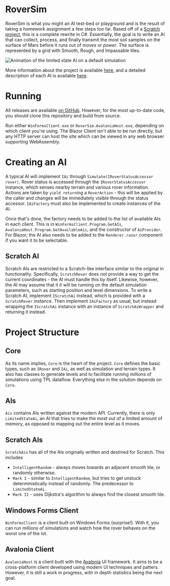 # RoverSim
RoverSim is what you might an AI test-bed or playground and is the result of taking a homework
assignment a few steps too far. Based off of a [Scratch](https://scratch.mit.edu/)
[project](https://scratch.mit.edu/projects/293816651/),
this is a complete rewrite in C#. Essentially, the goal is to write an AI that can collect,
process, and finally transmit the most soil samples on the surface of Mars before it runs out of
*moves* or *power*. The surface is represented by a grid with Smooth, Rough, and Impassable tiles.

![Animation of the limited state AI on a default simulation](https://ociaw.com/assets/img/rover-ai-fixed-state.apng)

More information about the project is available [here](https://ociaw.com/roversim), and a
detailed description of each AI is available [here](https://ociaw.com/roversim/ai).

# Running
All releases are available [on GitHub](https://github.com/ociaw/RoverSim/releases). However, for
the most up-to-date code, you should clone this repository and build from source.

Run either `WinFormsClient.exe` or `RoverSim.AvaloniaHost.exe`, depending on which client
you're using. The Blazor Client isn't able to be run directly, but any HTTP server can host the
site which can be viewed in any web browser supporting WebAssembly.

# Creating an AI
A typical AI will implement `IAi` through `Simulate(IRoverStatusAccessor rover)`. Rover status is
accessed through the `IRoverStatusAccessor` instance, which senses nearby terrain and various
rover information. Actions are taken by `yield return`ing a `RoverAction` - this will be applied
by the caller and changes will be immediately visible through the status accessor. `IAiFactory`
must also be implemented to create instances of the AI.

Once that's done, the factory needs to be added to the list of available AIs in each client.
This is in `WinFormsClient.Program.GetAIs`, `AvaloniaHost.Program.GetAvailableAis`, and the
constructor of `AiProvider`. For Blazor, the AI also needs to be added to the `Renderer.razor`
component if you want it to be selectable.

## Scratch AI
Scratch AIs are restricted to a Scratch-like interface similar to the original in functionality.
Specifically, `ScratchRover` does not provide a way to get the current coordinates - the AI must
handle this by itself. Likewise, however, the AI may assume that it it will be running on the
default simulation parameters, such as starting position and level dimensions. To write a
Scratch AI, implement `IScratchAi` instead, which is provided with a `ScratchRover` instance.
Then implement `IAiFactory` as usual, but instead wrapping the `IScratchAi` instance with an
instance of `ScratchAiWrapper` and returning it instead.

# Project Structure
## Core
As its name implies, `Core` is the heart of the project. `Core` defines the basic types, such as
`IRover` and `IAi`, as well as simulation and terrain types. It also has classes to generate
levels and to facilitate running millions of simulations using TPL dataflow. Everything else in
the solution depends on `Core`.

## AIs
`Ais` contains AIs written against the modern API. Currently, there is only `LimitedStateAi`, an
AI that tries to make the most out of a limited amount of memory, as opposed to mapping out the
entire level as it moves.

## Scratch AIs
`ScratchAis` has all of the AIs originally written and destined for Scratch. This includes
* `IntelligentRandom` - always moves towards an adjacent smooth tile, or randomly otherwise.
* `Mark I` - similar to `IntelligentRandom`, but tries to get unstuck deterministically instead of
randomly. The predecessor to `LimitedStateAi`.
* `Mark II` - uses Dijkstra's algorithm to always find the closest smooth tile.

## Windows Forms Client
`WinFormsClient` is a client built on Windows Forms (surprise!). With it, you can run millions of
simulations and watch how the rover behaves on the worst one of the lot.

## Avalonia Client
`AvaloniaHost` is a client built with the [Avalonia](http://avaloniaui.net/) UI framework. It aims
to be a cross-platform client developed using modern UI techniques and patters. However, it is
still a work in progress, with in depth statistics being the next goal.
